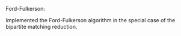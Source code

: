 Ford-Fulkerson: 

Implemented the Ford-Fulkerson algorithm in the special case of the bipartite matching reduction. 

